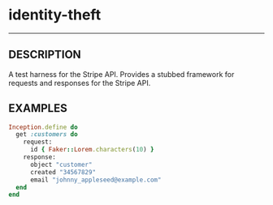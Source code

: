 identity-theft
==============
***

## DESCRIPTION

A test harness for the Stripe API. Provides a stubbed framework for requests and responses for the Stripe API.

## EXAMPLES

```ruby
Inception.define do
  get :customers do
    request:
      id { Faker::Lorem.characters(10) }
    response:
      object "customer"
      created "34567829"
      email "johnny_appleseed@example.com"
  end
end
```
